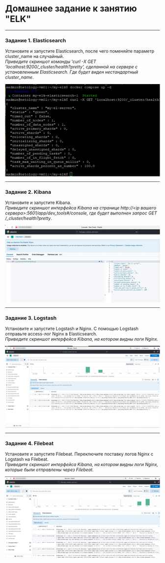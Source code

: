 # Домашнее задание к занятию "ELK"

---

### Задание 1. Elasticsearch 

Установите и запустите Elasticsearch, после чего поменяйте параметр cluster_name на случайный.  
*Приведите скриншот команды 'curl -X GET 'localhost:9200/_cluster/health?pretty', сделанной на сервере с установленным Elasticsearch. Где будет виден нестандартный cluster_name*.

![Задание 1](https://github.com/KokinAlexey/all-hw/blob/main/hw-11-03-elk/images/img1.jpg)

---

### Задание 2. Kibana

Установите и запустите Kibana.  
*Приведите скриншот интерфейса Kibana на странице http://<ip вашего сервера>:5601/app/dev_tools#/console, где будет выполнен запрос GET /_cluster/health?pretty*.

![Задание 2](https://github.com/KokinAlexey/all-hw/blob/main/hw-11-03-elk/images/img2.jpg)

---

### Задание 3. Logstash

Установите и запустите Logstash и Nginx. С помощью Logstash отправьте access-лог Nginx в Elasticsearch.  
*Приведите скриншот интерфейса Kibana, на котором видны логи Nginx.*

![Задание 3](https://github.com/KokinAlexey/all-hw/blob/main/hw-11-03-elk/images/img3.jpg)

---

### Задание 4. Filebeat

Установите и запустите Filebeat. Переключите поставку логов Nginx с Logstash на Filebeat.  
*Приведите скриншот интерфейса Kibana, на котором видны логи Nginx, которые были отправлены через Filebeat.*

![Задание 4](https://github.com/KokinAlexey/all-hw/blob/main/hw-11-03-elk/images/img4.jpg)

